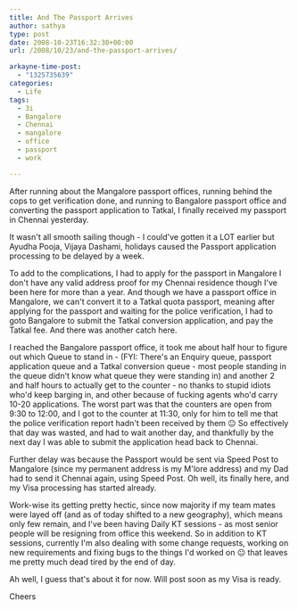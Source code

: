 ```yaml
---
title: And The Passport Arrives
author: sathya
type: post
date: 2008-10-23T16:32:30+00:00
url: /2008/10/23/and-the-passport-arrives/

arkayne-time-post:
  - "1325735639"
categories:
  - Life
tags:
  - 3i
  - Bangalore
  - Chennai
  - mangalore
  - office
  - passport
  - work

---
```

After running about the Mangalore passport offices, running behind the cops to get verification done, and running to Bangalore passport office and converting the passport application to Tatkal, I finally received my passport in Chennai yesterday.

It wasn't all smooth sailing though - I could've gotten it a LOT earlier but Ayudha Pooja, Vijaya Dashami, holidays caused the Passport application processing to be delayed by a week.  
<!--more-->

  
To add to the complications, I had to apply for the passport in Mangalore I don't have any valid address proof for my Chennai residence though I've been here for more than a year. And though we have a passport office in Mangalore, we can't convert it to a Tatkal quota passport, meaning after applying for the passport and waiting for the police verification, I had to goto Bangalore to submit the Tatkal conversion application, and pay the Tatkal fee. And there was another catch here.

I reached the Bangalore passport office, it took me about half hour to figure out which Queue to stand in - (FYI: There's an Enquiry queue, passport application queue and a Tatkal conversion queue - most people standing in the queue didn't know what queue they were standing in) and another 2 and half hours to actually get to the counter - no thanks to stupid idiots who'd keep barging in, and other because of fucking agents who'd carry 10-20 applications. The worst part was that the counters are open from 9:30 to 12:00, and I got to the counter at 11:30, only for him to tell me that the police verification report hadn't been received by them 😐 So effectively that day was wasted, and had to wait another day, and thankfully by the next day I was able to submit the application head back to Chennai.

Further delay was because the Passport would be sent via Speed Post to Mangalore (since my permanent address is my M'lore address) and my Dad had to send it Chennai again, using Speed Post. Oh well, its finally here, and my Visa processing has started already.

Work-wise its getting pretty hectic, since now majority if my team mates were layed off (and as of today shifted to a new geography), which means only few remain, and I've been having Daily KT sessions - as most senior people will be resigning from office this weekend. So in addition to KT sessions, currently I'm also dealing with some change requests, working on new requirements and fixing bugs to the things I'd worked on 😐 that leaves me pretty much dead tired by the end of day.

Ah well, I guess that's about it for now. Will post soon as my Visa is ready.

Cheers
